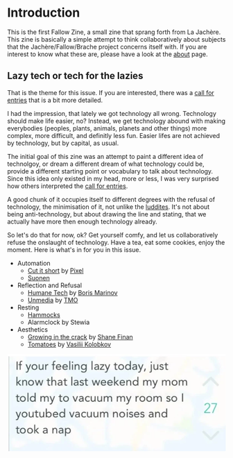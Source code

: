 # Introduction
This is the first Fallow Zine, a small zine that sprang forth from La Jachère. This zine is basically a simple attempt to think collaboratively about subjects that the Jachère/Fallow/Brache project concerns itself with. If you are interest to know what these are, please have a look at the [about](about.md) page. 

## Lazy tech or tech for the lazies
That is the theme for this issue. If you are interested, there was a [call for entries](notes/call-fallow-zine-1.md) that is a bit more detailed.

I had the impression, that lately we got technology all wrong. Technology should make life easier, no? Instead, we get technology abound with making everybodies (peoples, plants, animals, planets and other things) more complex, more difficult, and definitly less fun. Easier lifes are not achieved by technology, but by capital, as usual.

The initial goal of this zine was an attempt to paint a different idea of technolgoy, or dream a different dream of what technology could be, provide a different starting point or vocabulary to talk about technology. Since this idea only existed in my head, more or less, I was very surprised how others interpreted the [call for entries](notes/call-fallow-zine-1.md).

A good chunk of it occupies itself to different degrees with the refusal of technology, the minimisation of it, not unlike the [luddites](https://en.wikipedia.org/wiki/Luddite). It's not about being anti-technology, but about drawing the line and stating, that we actually have more then enough technology already.

So let's do that for now, ok? Get yourself comfy, and let us collaboratively refuse the onslaught of technology. Have a tea, eat some cookies, enjoy the moment. Here is what's in for you in this issue.

- Automation
	- [Cut it short](fp1/cut_it_short.md) by [Pixel](https://www.pixouls.xyz)
	- [Suonen](fp1/suonen.md)
- Reflection and Refusal
	- [Humane Tech](fp1/humane_technology.md) by [Boris Marinov](https://boris-marinov.github.io/)
	- [Unmedia](fp1/unmedia.md) by [TMO](https://write.as/tmo/)
- Resting
	- [Hammocks](fp1/hammocks.md)
	- Alarmclock by Stewia
- Aesthetics
	- [Growing in the crack](fp1/growing_in_the_cracks.md) by [Shane Finan](https://shanefinan.org/)
	- [Tomatoes](fp1/tomatoes.md) by [Vasilii Kolobkov](https://orangeshoelaces.net/)

![If your feeling lazy today, just know that last weekend my mom told my to vacuum my room so I youtubed vacuum noises and took a nap](/files/fp1/lazy_1.png)
